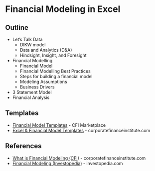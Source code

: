 # Financial Modeling in Excel

## Outline
* Let’s Talk Data
    * DIKW model
    * Data and Analytics (D&A)
    * Hindsight, Insight, and Foresight
* Financial Modelling
    * Financial Model
    * Financial Modelling Best Practices 
    * Steps for building a financial model
    * Modeling Assumptions
    * Business Drivers
* 3 Statement Model
* Financial Analysis


## Templates
* [Financial Model Templates](https://marketplace.corporatefinanceinstitute.com/financial-model-templates/) - CFI Marketplace
* [Excel & Financial Model Templates](https://corporatefinanceinstitute.com/resources/templates/excel-modeling/) - corporatefinanceinstitute.com

## References
* [What is Financial Modeling (CFI)](https://corporatefinanceinstitute.com/resources/knowledge/modeling/what-is-financial-modeling/) - corporatefinanceinstitute.com
* [Financial Modeling (Investopedia)](https://www.investopedia.com/terms/f/financialmodeling.asp) - investopedia.com
